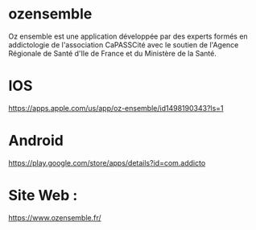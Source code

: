 # ozensemble
Oz ensemble est une application développée par des experts formés en addictologie de l'association CaPASSCité avec le soutien de l'Agence Régionale de Santé d'Ile de France et du Ministère de la Santé.


# IOS
https://apps.apple.com/us/app/oz-ensemble/id1498190343?ls=1

# Android
https://play.google.com/store/apps/details?id=com.addicto

# Site Web :
https://www.ozensemble.fr/
